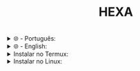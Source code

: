 <h1 text align=center>HEXA</h1></br>

<details>
  <summary>🌐 - Português:</summary></br>
  <p text align='center'>Um programa na linguagem C que transforma um número binário em Hexadecimal, Decimal e em caractere</p>
</details>
<details>
  <summary>🌐 - English:</summary></br>
  <p text align='center'>A C language program that transforms a binary number into Hexadecimal, Decimal, and character</p>
</details>

<details>
  <summary>Instalar no Termux:</summary></br>
  <b>Siga os comandos a baixo para usar a ferramenta:</b>

    pkg install git -y
    pkg install gcc -y
    git clone https://github.com/MaykonDev/hexa
    cd hexa
    gcc binNum.c
    ./a.out

</details>
<details>
  <summary>Instalar no Linux:</summary></br>
  <b>Siga os comandos a baixo para usar a ferramenta:</b>

    apt-get install git -y && apt-get install gcc -y
    git clone https://github.com/MaykonDev/hexa
    cd hexa
    gcc binNum.c
    ./a.out

</details>
